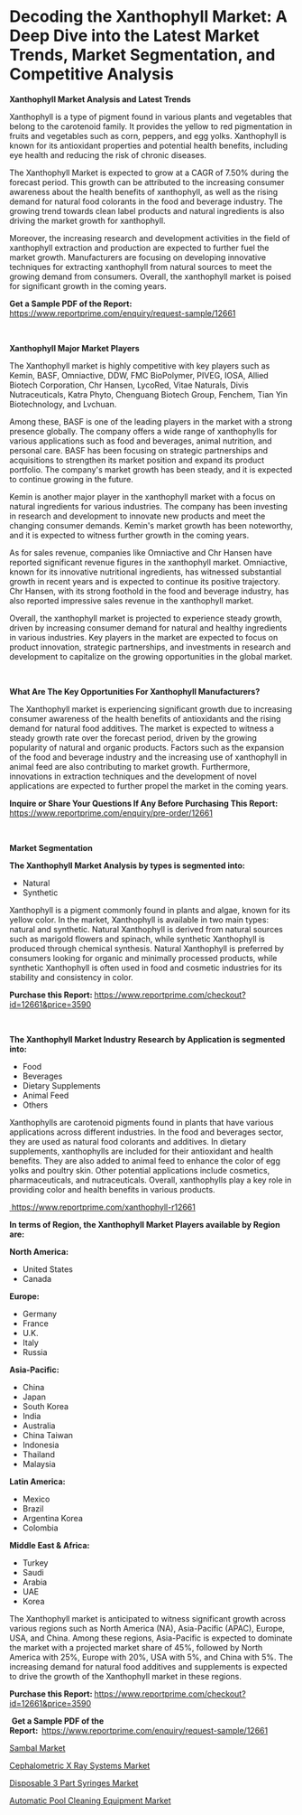 <p><h1>Decoding the Xanthophyll Market: A Deep Dive into the Latest Market Trends, Market Segmentation, and Competitive Analysis</h1></p><p><strong>Xanthophyll Market Analysis and Latest Trends</strong></p>
<p><p>Xanthophyll is a type of pigment found in various plants and vegetables that belong to the carotenoid family. It provides the yellow to red pigmentation in fruits and vegetables such as corn, peppers, and egg yolks. Xanthophyll is known for its antioxidant properties and potential health benefits, including eye health and reducing the risk of chronic diseases.</p><p>The Xanthophyll Market is expected to grow at a CAGR of 7.50% during the forecast period. This growth can be attributed to the increasing consumer awareness about the health benefits of xanthophyll, as well as the rising demand for natural food colorants in the food and beverage industry. The growing trend towards clean label products and natural ingredients is also driving the market growth for xanthophyll.</p><p>Moreover, the increasing research and development activities in the field of xanthophyll extraction and production are expected to further fuel the market growth. Manufacturers are focusing on developing innovative techniques for extracting xanthophyll from natural sources to meet the growing demand from consumers. Overall, the xanthophyll market is poised for significant growth in the coming years.</p></p>
<p><strong>Get a Sample PDF of the Report:&nbsp;</strong> <a href="https://www.reportprime.com/enquiry/request-sample/12661">https://www.reportprime.com/enquiry/request-sample/12661</a></p>
<p>&nbsp;</p>
<p><strong>Xanthophyll Major Market Players</strong></p>
<p><p>The Xanthophyll market is highly competitive with key players such as Kemin, BASF, Omniactive, DDW, FMC BioPolymer, PIVEG, IOSA, Allied Biotech Corporation, Chr Hansen, LycoRed, Vitae Naturals, Divis Nutraceuticals, Katra Phyto, Chenguang Biotech Group, Fenchem, Tian Yin Biotechnology, and Lvchuan. </p><p>Among these, BASF is one of the leading players in the market with a strong presence globally. The company offers a wide range of xanthophylls for various applications such as food and beverages, animal nutrition, and personal care. BASF has been focusing on strategic partnerships and acquisitions to strengthen its market position and expand its product portfolio. The company's market growth has been steady, and it is expected to continue growing in the future.</p><p>Kemin is another major player in the xanthophyll market with a focus on natural ingredients for various industries. The company has been investing in research and development to innovate new products and meet the changing consumer demands. Kemin's market growth has been noteworthy, and it is expected to witness further growth in the coming years.</p><p>As for sales revenue, companies like Omniactive and Chr Hansen have reported significant revenue figures in the xanthophyll market. Omniactive, known for its innovative nutritional ingredients, has witnessed substantial growth in recent years and is expected to continue its positive trajectory. Chr Hansen, with its strong foothold in the food and beverage industry, has also reported impressive sales revenue in the xanthophyll market.</p><p>Overall, the xanthophyll market is projected to experience steady growth, driven by increasing consumer demand for natural and healthy ingredients in various industries. Key players in the market are expected to focus on product innovation, strategic partnerships, and investments in research and development to capitalize on the growing opportunities in the global market.</p></p>
<p>&nbsp;</p>
<p><strong>What Are The Key Opportunities For Xanthophyll Manufacturers?</strong></p>
<p><p>The Xanthophyll market is experiencing significant growth due to increasing consumer awareness of the health benefits of antioxidants and the rising demand for natural food additives. The market is expected to witness a steady growth rate over the forecast period, driven by the growing popularity of natural and organic products. Factors such as the expansion of the food and beverage industry and the increasing use of xanthophyll in animal feed are also contributing to market growth. Furthermore, innovations in extraction techniques and the development of novel applications are expected to further propel the market in the coming years.</p></p>
<p><strong>Inquire or Share Your Questions If Any Before Purchasing This Report:</strong> <a href="https://www.reportprime.com/enquiry/pre-order/12661">https://www.reportprime.com/enquiry/pre-order/12661</a></p>
<p>&nbsp;</p>
<p><strong>Market Segmentation</strong></p>
<p><strong>The Xanthophyll Market Analysis by types is segmented into:</strong></p>
<p><ul><li>Natural</li><li>Synthetic</li></ul></p>
<p><p>Xanthophyll is a pigment commonly found in plants and algae, known for its yellow color. In the market, Xanthophyll is available in two main types: natural and synthetic. Natural Xanthophyll is derived from natural sources such as marigold flowers and spinach, while synthetic Xanthophyll is produced through chemical synthesis. Natural Xanthophyll is preferred by consumers looking for organic and minimally processed products, while synthetic Xanthophyll is often used in food and cosmetic industries for its stability and consistency in color.</p></p>
<p><strong>Purchase this Report:&nbsp;</strong><a href="https://www.reportprime.com/checkout?id=12661&price=3590">https://www.reportprime.com/checkout?id=12661&price=3590</a></p>
<p>&nbsp;</p>
<p><strong>The Xanthophyll Market Industry Research by Application is segmented into:</strong></p>
<p><ul><li>Food</li><li>Beverages</li><li>Dietary Supplements</li><li>Animal Feed</li><li>Others</li></ul></p>
<p><p>Xanthophylls are carotenoid pigments found in plants that have various applications across different industries. In the food and beverages sector, they are used as natural food colorants and additives. In dietary supplements, xanthophylls are included for their antioxidant and health benefits. They are also added to animal feed to enhance the color of egg yolks and poultry skin. Other potential applications include cosmetics, pharmaceuticals, and nutraceuticals. Overall, xanthophylls play a key role in providing color and health benefits in various products.</p></p>
<p><a href="https://www.reportprime.com/xanthophyll-r12661">&nbsp;https://www.reportprime.com/xanthophyll-r12661</a></p>
<p><strong>In terms of Region, the Xanthophyll Market Players available by Region are:</strong></p>
<p>
    <p> <strong> North America: </strong>
        <ul>
            <li>United States</li>
            <li>Canada</li>
        </ul>
        </p> 
    <p> <strong> Europe: </strong>
        <ul>
            <li>Germany</li>
            <li>France</li>
            <li>U.K.</li>
            <li>Italy</li>
            <li>Russia</li>
        </ul>
        </p> 
    <p> <strong> Asia-Pacific: </strong>
        <ul>
            <li>China</li>
            <li>Japan</li>
            <li>South Korea</li>
            <li>India</li>
            <li>Australia</li>
            <li>China Taiwan</li>
            <li>Indonesia</li>
            <li>Thailand</li>
            <li>Malaysia</li>
        </ul>
        </p> 
    <p> <strong> Latin America: </strong>
        <ul>
            <li>Mexico</li>
            <li>Brazil</li>
            <li>Argentina Korea</li>
            <li>Colombia</li>
        </ul>
        </p> 
    <p> <strong> Middle East & Africa: </strong>
        <ul>
            <li>Turkey</li>
            <li>Saudi</li>
            <li>Arabia</li>
            <li>UAE</li>
            <li>Korea</li>
        </ul>
    </p>
    </p>
<p><p>The Xanthophyll market is anticipated to witness significant growth across various regions such as North America (NA), Asia-Pacific (APAC), Europe, USA, and China. Among these regions, Asia-Pacific is expected to dominate the market with a projected market share of 45%, followed by North America with 25%, Europe with 20%, USA with 5%, and China with 5%. The increasing demand for natural food additives and supplements is expected to drive the growth of the Xanthophyll market in these regions.</p></p>
<p><strong>Purchase this Report: </strong><a href="https://www.reportprime.com/checkout?id=12661&price=3590">https://www.reportprime.com/checkout?id=12661&price=3590</a></p>
<p>&nbsp;<strong>Get a Sample PDF of the Report:&nbsp;&nbsp;</strong><a href="https://www.reportprime.com/enquiry/request-sample/12661">https://www.reportprime.com/enquiry/request-sample/12661</a></p>
<p><strong></strong></p>
<p><p><a href="https://github.com/marthawweekle/Market-Research-Report-List-2/blob/main/sambal-market.md">Sambal Market</a></p><p><a href="https://issuu.com/reportprime-2/docs/cephalometric-x-ray-systems-market-size-2030.pptx">Cephalometric X Ray Systems Market</a></p><p><a href="https://issuu.com/reportprime-2/docs/disposable-3-part-syringes-market-size-2030.pptx">Disposable 3 Part Syringes Market</a></p><p><a href="https://github.com/SheilaBruen2023/Market-Research-Report-List-2/blob/main/automatic-pool-cleaning-equipment-market.md">Automatic Pool Cleaning Equipment Market</a></p></p>